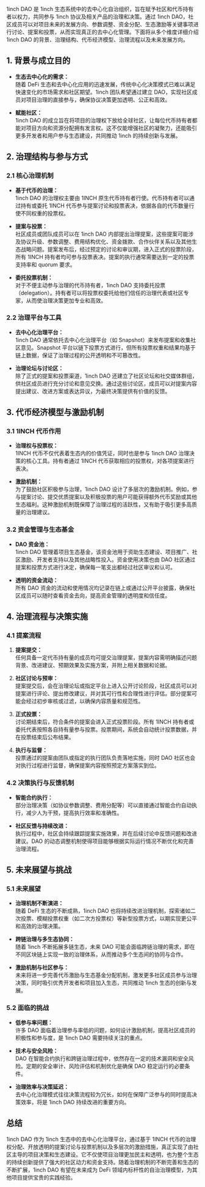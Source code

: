 1inch DAO 是 1inch 生态系统中的去中心化自治组织，旨在赋予社区和代币持有者以权力，共同参与 1inch 协议及相关产品的治理和决策。通过 1inch DAO，社区成员可以对项目未来的发展方向、参数调整、资金分配、生态激励等关键事项进行讨论、提案和投票，从而实现真正的去中心化管理。下面将从多个维度详细介绍 1inch DAO 的背景、治理结构、代币经济模型、治理流程以及未来发展方向。



## 1. 背景与成立目的

- **生态去中心化的需求：**  
  随着 DeFi 生态和去中心化应用的迅速发展，传统中心化决策模式已难以满足快速变化的市场需求和社区期望。1inch 团队希望通过建立 DAO，实现社区成员对项目治理的直接参与，确保协议决策更加透明、公正和高效。

- **赋能社区：**  
  1inch DAO 的成立旨在将项目的治理权下放给全球社区，让每位代币持有者都能对项目方向和资源分配拥有发言权。这不仅能增强社区的凝聚力，还能吸引更多开发者和用户参与生态建设，共同推动 1inch 的持续创新与发展。



## 2. 治理结构与参与方式

### 2.1 核心治理机制

- **基于代币的治理：**  
  1inch DAO 的治理权主要由 1INCH 原生代币持有者行使。代币持有者可以通过持有或委托 1INCH 代币参与提案讨论和投票表决，依据各自的代币数量行使不同权重的投票权。

- **提案与投票：**  
  社区成员或团队成员可以在 1inch DAO 内部提出治理提案，这些提案可能涉及协议升级、参数调整、费用结构优化、资金拨款、合作伙伴关系以及其他生态战略问题。提案发布后，经过预定的讨论和审议期，进入正式的投票阶段，所有 1INCH 持有者均可参与投票表决。提案的执行通常需要达到一定的投票支持率和 quorum 要求。

- **委托投票机制：**  
  对于不便主动参与治理的代币持有者，1inch DAO 支持委托投票（delegation）。持有者可以将投票权委托给他们信任的治理代表或社区专家，从而使治理决策更加专业和高效。

### 2.2 治理平台与工具

- **去中心化治理平台：**  
  1inch DAO 通常依托去中心化治理平台（如 Snapshot）来发布提案和收集社区意见。Snapshot 平台以链下投票方式进行，但所有投票权重和结果均基于链上数据，保证了治理过程的公开透明和不可篡改性。

- **治理论坛与讨论区：**  
  除了正式的提案和投票渠道，1inch DAO 还建立了社区论坛和社交媒体群组，供社区成员进行充分讨论和意见交换。通过这些讨论区，成员可以对提案内容提出建议、改进方案或表达异议，为最终决策提供有价值的反馈。



## 3. 代币经济模型与激励机制

### 3.1 1INCH 代币作用

- **治理权与投票权：**  
  1INCH 代币不仅代表着生态内的价值凭证，同时也是参与 1inch DAO 治理决策的核心工具。持有者通过 1INCH 代币获取相应的投票权，对各项提案进行表决。

- **激励机制：**  
  为了鼓励社区积极参与治理，1inch DAO 设计了多层次的激励机制。例如，参与提案讨论、提交优质提案以及积极投票的用户可能获得额外代币奖励或其他生态福利。这种激励机制既保障了治理过程的活跃性，又有助于吸引更多高质量的治理建议。

### 3.2 资金管理与生态基金

- **DAO 资金池：**  
  1inch DAO 管理着项目生态基金，该资金池用于资助生态建设、项目推广、社区激励、开发者支持以及其他战略性投入。资金使用决策也由 DAO 社区通过提案和投票方式进行决定，确保每一笔支出都经过社区审议和认可。

- **透明的资金流动：**  
  所有 DAO 资金的流动和使用情况均记录在链上或通过公开平台披露，确保社区成员可以随时查看资金去向，提高资金管理的透明度和信任度。



## 4. 治理流程与决策实施

### 4.1 提案流程

1. **提案提交：**  
   任何具备一定代币持有量的成员均可提交治理提案，提案内容需明确描述问题背景、改进建议、预期效果及实施方案，并附上相关数据和论据。

2. **社区讨论与预审：**  
   提案提交后，会在治理论坛或指定平台上进入公开讨论阶段，社区成员可以对提案进行评论、提出修改建议，并对其可行性和合理性进行评估。部分提案可能会经过初步审核或过滤，以确保内容质量和规范性。

3. **正式投票：**  
   讨论期结束后，符合条件的提案会进入正式投票阶段。所有 1INCH 持有者或委托代表按照各自持有量参与投票。投票期间，系统会自动统计投票数据，并在投票结束后公布结果。

4. **执行与监督：**  
   投票通过的提案由团队或指定的执行团队负责落地实施，同时 DAO 社区也会对执行过程进行监督，确保提案内容按照预定方案落实到位。

### 4.2 决策执行与反馈机制

- **智能合约执行：**  
  部分治理决策（如协议参数调整、费用分配等）可以直接通过智能合约自动执行，减少人为干预，提高执行效率和准确性。

- **社区反馈与持续改进：**  
  执行过程中，社区会持续跟踪提案实施效果，并在后续讨论中反馈问题和改进建议。DAO 的动态调整机制使得项目能够根据实际运行情况不断优化和完善治理流程。



## 5. 未来展望与挑战

### 5.1 未来展望

- **治理机制不断演进：**  
  随着 DeFi 生态的不断成熟，1inch DAO 也将持续改进治理机制，探索诸如二次投票、模糊投票权重（如二次方投票权）等新型投票方式，以期实现更公平和高效的治理决策。

- **跨链治理与多生态协同：**  
  随着 1inch 不断拓展多链生态，未来 DAO 可能会面临跨链治理的需求，即在不同区块链上实现一致的治理体系，从而推动多个生态间的协同与合作。

- **激励机制与社区参与：**  
  未来将进一步完善代币激励与生态基金分配机制，激发更多社区成员参与治理决策，同时吸引优秀开发者和项目加入生态，共同推动 1inch 生态的创新与发展。

### 5.2 面临的挑战

- **低参与率问题：**  
  许多 DAO 面临着治理参与率低的问题，如何设计激励机制，提高社区成员的积极性和参与度，是 1inch DAO 需要持续关注的重点。

- **技术与安全风险：**  
  DAO 在智能合约执行和跨链治理过程中，依然存在一定的技术漏洞和安全风险。定期的安全审计、风险评估和机制优化是确保 DAO 稳定运行的必要条件。

- **治理效率与决策延迟：**  
  去中心化治理模式往往决策流程较为冗长，如何在保障广泛参与的同时提高决策效率，将是 1inch DAO 持续改进的重要方向。



## 总结

1inch DAO 作为 1inch 生态中的去中心化治理平台，通过基于 1INCH 代币的治理权分配、开放透明的提案讨论与投票机制以及多层次的激励措施，真正实现了由社区主导的项目决策和生态建设。它不仅使项目治理更加民主和透明，也为整个生态的持续创新提供了强大的社区动力和资金支持。随着治理机制的不断完善和生态的不断扩展，1inch DAO 有望在未来成为 DeFi 领域内标杆性的自治治理模型，为其他项目提供宝贵的实践经验。